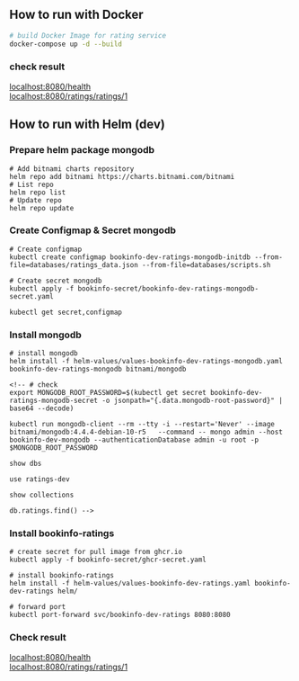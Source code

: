 ## How to run with Docker

```bash
# build Docker Image for rating service
docker-compose up -d --build

```
### check result

[localhost:8080/health](http://localhost:8080/health)  
[localhost:8080/ratings/ratings/1](http://localhost:8080/ratings/ratings/1)

## How to run with Helm (dev)

### Prepare helm package mongodb
```console
# Add bitnami charts repository
helm repo add bitnami https://charts.bitnami.com/bitnami
# List repo
helm repo list
# Update repo
helm repo update

```
### Create Configmap & Secret mongodb

```console
# Create configmap
kubectl create configmap bookinfo-dev-ratings-mongodb-initdb --from-file=databases/ratings_data.json --from-file=databases/scripts.sh

# Create secret mongodb 
kubectl apply -f bookinfo-secret/bookinfo-dev-ratings-mongodb-secret.yaml

kubectl get secret,configmap

```
### Install mongodb

```console
# install mongodb
helm install -f helm-values/values-bookinfo-dev-ratings-mongodb.yaml bookinfo-dev-ratings-mongodb bitnami/mongodb

<!-- # check
export MONGODB_ROOT_PASSWORD=$(kubectl get secret bookinfo-dev-ratings-mongodb-secret -o jsonpath="{.data.mongodb-root-password}" | base64 --decode)

kubectl run mongodb-client --rm --tty -i --restart='Never' --image bitnami/mongodb:4.4.4-debian-10-r5   --command -- mongo admin --host bookinfo-dev-mongodb --authenticationDatabase admin -u root -p $MONGODB_ROOT_PASSWORD

show dbs

use ratings-dev

show collections

db.ratings.find() -->

```
### Install bookinfo-ratings

```console
# create secret for pull image from ghcr.io
kubectl apply -f bookinfo-secret/ghcr-secret.yaml

# install bookinfo-ratings
helm install -f helm-values/values-bookinfo-dev-ratings.yaml bookinfo-dev-ratings helm/

# forward port
kubectl port-forward svc/bookinfo-dev-ratings 8080:8080

```
### Check result

[localhost:8080/health](http://127.0.0.1:8080/health)  
[localhost:8080/ratings/ratings/1](http://localhost:8080/ratings/ratings/1)



